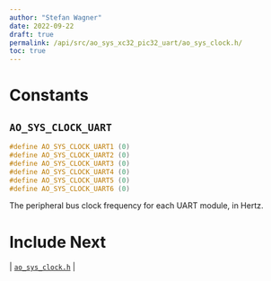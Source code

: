 ```yaml
---
author: "Stefan Wagner"
date: 2022-09-22
draft: true
permalink: /api/src/ao_sys_xc32_pic32_uart/ao_sys_clock.h/
toc: true
---
```


# Constants

## `AO_SYS_CLOCK_UART`

```c
#define AO_SYS_CLOCK_UART1 (0)
#define AO_SYS_CLOCK_UART2 (0)
#define AO_SYS_CLOCK_UART3 (0)
#define AO_SYS_CLOCK_UART4 (0)
#define AO_SYS_CLOCK_UART5 (0)
#define AO_SYS_CLOCK_UART6 (0)
```

The peripheral bus clock frequency for each UART module, in Hertz.

# Include Next

| [`ao_sys_clock.h`](../ao_sys_xc32_pic32/ao_sys_clock.h.md) |

